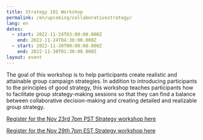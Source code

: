 ```yaml
---
title: Strategy 101 Workshop
permalink: /en/upcoming/collaborativestrategy/
lang: en
dates:
  - start: 2022-11-24T03:00:00.000Z
    end: 2022-11-24T04:30:00.000Z
  - start: 2022-11-30T00:00:00.000Z
    end: 2022-11-30T01:30:00.000Z
layout: event
---
```

The goal of this workshop is to help participants create realistic and attainable group campaign strategies. In addition to introducing participants to the principles of good strategy, this workshop teaches participants how to facilitate group strategy-making sessions so that they can find a balance between collaborative decision-making and creating detailed and realizable group strategy.

[R﻿egister for the Nov 23rd 7pm PST Strategy workshop here](https://us02web.zoom.us/meeting/register/tZcpfuCvpjkoGNLv5YeNWkCtXs3SwoMFYTdu)

[R﻿egister for the Nov 29th 7pm EST Strategy workshop here](https://us02web.zoom.us/meeting/register/tZUtdeipqjgjGdHROh5Uh-QKo5FTLb-Ed6S8)







[](https://us02web.zoom.us/meeting/register/tZcrd-igrj8jHdDt23s0ghqOvTb8-Hbk4K_S)

[](https://us02web.zoom.us/meeting/register/tZUofumoqjspE9wcNBTO0XY6SgfBP6LgcDBV)[](https://us02web.zoom.us/meeting/register/tZUofumoqjspE9wcNBTO0XY6SgfBP6LgcDBV)
